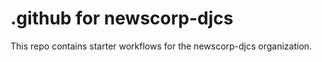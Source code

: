 .github for newscorp-djcs
=========================

This repo contains starter workflows for the newscorp-djcs organization.

